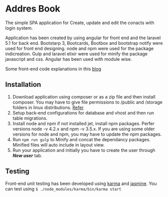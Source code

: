 # Addres Book

The simple SPA application for Create, update and edit the conacts with login system.

Application has been created by using angular for front end and the laravel 5.1 for back end. Bootstarp 3, Bootcards, Bootbox and bootstrap notify were used for front end designing. node and npm were used for the package indicreation. Gulp and laravel elixir were used for minify the package javascript and css. Angular has been used with module wise.

Some front-end code explanations in this [blog](https://shaamcodes.com/simple-address-book-with-angular-and-laravel-5-1/)

## Installation
1. Download application using composer or as a zip file and then install composer. You may have to give file permissions to /public and /storage folders in linux distributions. [Refer](https://laravel.com/docs/5.2/installation)
2. Setup back-end configurations for database and vhost and then run table migrations.
3. Install node and npm if not installed jet, install npm packages. Perfer versions node -v 4.2.x and npm -v 3.5.x. If you are using some older versions for node and npm, you may have to update the npm packages.
4. Run `npm run gulp` to Minify and concat the dependancy packages. Minified files will auto include in layout view.
5. Run your application and initially you have to create the user through ***New user*** tab.

## Testing 
Front-end unit testing has been developed using [karma](https://karma-runner.github.io/0.13/index.html) and [jasmine](http://jasmine.github.io/2.0/introduction.html). You can test using `$ ./node_modules/karma/bin/karma start`
